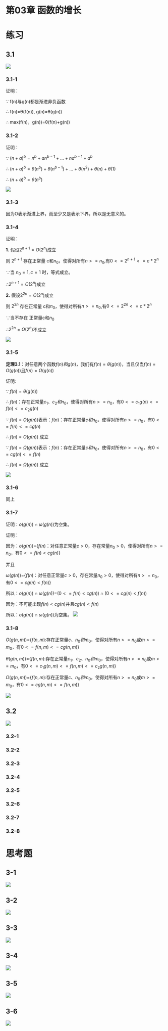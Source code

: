 # 第03章 函数的增长 #

# 练习
## 3.1
![](https://raw.githubusercontent.com/Oliver59/IntroductionToAlgorithms/master/%E7%BB%83%E4%B9%A0/Image/03/3.1.png)
### 3.1-1
证明：

∵ f(n)与g(n)都是渐进非负函数

∴ f(n)=θ(f(n)), g(n)=θ(g(n))

∴ max(f(n)，g(n))=θ(f(n)+g(n))

### 3.1-2
证明：

∵ $(n+a)^b=n^b+an^{b-1}+...+na^{b-1}+a^b$

∴ $(n+a)^b=θ(n^b)+θ(n^{b-1})+...+θ(n^2)+θ(n)+θ(1)$

∴ $(n+a)^b=θ(n^b)$

![](https://raw.githubusercontent.com/Oliver59/IntroductionToAlgorithms/master/%E7%BB%83%E4%B9%A0/Image/03/3.1-2.png)

### 3.1-3
因为O表示渐进上界，而至少又是表示下界，所以是无意义的。
### 3.1-4
证明：

**1.** 假设$2^{n+1}=O(2^n)$成立

则 $2^{n+1}$ 存在正常量 c和$n_0$，使得对所有$n>=n_0$,有$0<=2^{n+1}<=c*2^n$
 
∵当 $n_0=1 ,c=1$ 时，等式成立。

∴$2^{n+1}=O(2^n)$成立

**2.** 假设$2^{2n}=O(2^n)$成立

则 $2^{2n}$ 存在正常量 c和$n_0$，使得对所有$n>=n_0$,有$0<=2^{2n}<=c*2^n$

∵当不存在 正常量c和$n_0$

∴$2^{2n}=O(2^n)$不成立

![](https://raw.githubusercontent.com/Oliver59/IntroductionToAlgorithms/master/%E7%BB%83%E4%B9%A0/Image/03/3.1-4.png)
### 3.1-5
**定理3.1**：对任意两个函数$f(n)和g(n)$，我们有$f(n)=θ(g(n))$，当且仅当$f(n)=O(g(n))$且$f(n)=Ω(g(n))$

证明:

∵ $f(n)=θ(g(n))$ 

∴ $f(n)$：存在正常量$c_1、c_2和n_0$，使得对所有$n>=n_0$，有$0<=c_1g(n)<=f(n)<=c_2g(n)$

∵ $f(n)=O(g(n))$表示：$f(n)$：存在正常量$c和n_0$，使得对所有$n>=n_0$，有$0<=f(n)<=cg(n)$

∴ $f(n)=O(g(n))$ 成立

∵ $f(n)=Ω(g(n))$表示：$f(n)$：存在正常量$c和n_0$，使得对所有$n>=n_0$，有$0<=cg(n)<=f(n)$

∴ $f(n)=Ω(g(n))$ 成立

![](https://raw.githubusercontent.com/Oliver59/IntroductionToAlgorithms/master/%E7%BB%83%E4%B9%A0/Image/03/3.1-5.png)
### 3.1-6
同上
### 3.1-7
证明：$o(g(n))\cap\omega(g(n))$为空集。

证明：

因为：$o(g(n))$={$f(n)$：对任意正常量$c>0$，存在常量$n_0>0$，使得对所有$n>=n_0$，有$0<=f(n)<cg(n)$} 

并且

$\omega(g(n))$={$f(n)$：对任意正常量$c>0$，存在常量$n_0>0$，使得对所有$n>=n_0$，有$0<=cg(n)<f(n)$} 

所以：$o(g(n))\cap\omega(g(n))$=$(0<=f(n)<cg(n))\cap(0<=cg(n)<f(n))$

因为：不可能出现$f(n)<cg(n)$并且$cg(n)<f(n)$

所以：$o(g(n))\cap\omega(g(n))$为空集。
![](https://raw.githubusercontent.com/Oliver59/IntroductionToAlgorithms/master/%E7%BB%83%E4%B9%A0/Image/03/3.1-7.png)
### 3.1-8
$O(g(n,m))$={$f(n,m)$:存在正常量$c、n_0和m_0$，使得对所有$n>=n_0$或$m>=m_0$，有$0<=f(n,m)<=cg(n,m)$}

$\theta(g(n,m))$={$f(n,m)$:存在正常量$c_1、c_2、n_0和m_0$，使得对所有$n>=n_0$或$m>=m_0$，有$0<=c_1g(n,m)<=f(n,m)<=c_2g(n,m)$}

$Ω(g(n,m))$={$f(n,m)$:存在正常量$c、n_0和m_0$，使得对所有$n>=n_0$或$m>=m_0$，有$0<=cg(n,m)<=f(n,m)$}

![](https://raw.githubusercontent.com/Oliver59/IntroductionToAlgorithms/master/%E7%BB%83%E4%B9%A0/Image/03/3.1-8.png)

## 3.2
![](https://raw.githubusercontent.com/Oliver59/IntroductionToAlgorithms/master/%E7%BB%83%E4%B9%A0/Image/03/3.2.png)
### 3.2-1
### 3.2-2
### 3.2-3
### 3.2-4
### 3.2-5
### 3.2-6
### 3.2-7
### 3.2-8
# 思考题
## 3-1
![](https://raw.githubusercontent.com/Oliver59/IntroductionToAlgorithms/master/%E7%BB%83%E4%B9%A0/Image/03/3-1.png)
## 3-2
![](https://raw.githubusercontent.com/Oliver59/IntroductionToAlgorithms/master/%E7%BB%83%E4%B9%A0/Image/03/3-2.png)
## 3-3
![](https://raw.githubusercontent.com/Oliver59/IntroductionToAlgorithms/master/%E7%BB%83%E4%B9%A0/Image/03/3-3.png)
## 3-4
![](https://raw.githubusercontent.com/Oliver59/IntroductionToAlgorithms/master/%E7%BB%83%E4%B9%A0/Image/03/3-4.png)
## 3-5
![](https://raw.githubusercontent.com/Oliver59/IntroductionToAlgorithms/master/%E7%BB%83%E4%B9%A0/Image/03/3-5.png)
## 3-6
![](https://raw.githubusercontent.com/Oliver59/IntroductionToAlgorithms/master/%E7%BB%83%E4%B9%A0/Image/03/3-6.png)